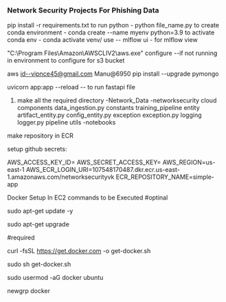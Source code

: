 ### Network Security Projects For Phishing Data
pip install -r requirements.txt
to run python - python file_name.py
to create conda environment - conda create --name myenv python=3.9
to activate conda env   - conda activate venv/ 
use -- mlflow ui - for mlflow view

"C:\Program Files\Amazon\AWSCLIV2\aws.exe" configure  --if not running in environment to configure for s3 bucket
 
aws id--vipnce45@gmail.com   Manu@6950
pip install --upgrade pymongo

uvicorn app:app --reload -- to run fastapi file

1. make all the required directory
-Network_Data
-networksecurity
   cloud
   components
      data_ingestion.py
   constants
      training_pipeline
   entity
      artifact_entity.py
      config_entity.py
   exception
      exception.py
   logging
      logger.py
   pipeline
   utils
-notebooks   


make repository in ECR


setup github secrets:

AWS_ACCESS_KEY_ID=
AWS_SECRET_ACCESS_KEY=
AWS_REGION=us-east-1
AWS_ECR_LOGIN_URI=107548170487.dkr.ecr.us-east-1.amazonaws.com/networksecurityvk
ECR_REPOSITORY_NAME=simple-app

Docker Setup In EC2 commands to be Executed
#optinal

sudo apt-get update -y

sudo apt-get upgrade

#required

curl -fsSL https://get.docker.com -o get-docker.sh

sudo sh get-docker.sh

sudo usermod -aG docker ubuntu

newgrp docker